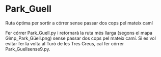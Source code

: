 # Park_Guell
Ruta òptima per sortir a córrer sense passar dos cops pel mateix camí

Fer córrer Park_Guell.py i retornarà la ruta més llarga (segons el mapa Gimp_Park_Güell.png) sense passar dos cops pel mateix camí. 
Si es vol evitar fer la volta al Turó de les Tres Creus, cal fer córrer Park_Guellsense9.py.
